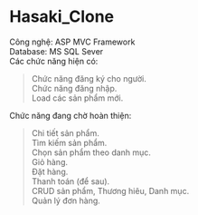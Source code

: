 # Hasaki_Clone
Công nghệ: ASP MVC Framework  
Database: MS SQL Sever  
Các chức năng hiện có:  
> Chức năng đăng ký cho người.  
> Chức năng đăng nhập.  
> Load các sản phẩm mới.

Chức năng đang chờ hoàn thiện:  
> Chi tiết sản phẩm.  
> Tìm kiếm sản phẩm.  
> Chọn sản phẩm theo danh mục.  
> Giỏ hàng.  
> Đặt hàng.  
> Thanh toán (để sau).  
> CRUD sản phẩm, Thương hiêu, Danh mục.  
> Quản lý đơn hàng.
